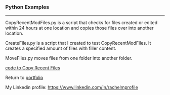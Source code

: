 ### Python Examples
***

CopyRecentModFiles.py is a script that checks for files created or edited within 24 hours at one location and copies those files over into another location.

CreateFiles.py is a script that I created to test CopyRecentModFiles. It creates a specified amount of files with filler content.

MoveFiles.py moves files from one folder into another folder.

[code to Copy Recent Files ](Python/CopyRecentModFiles.py)

Return to [portfolio](../../../)


My Linkedin profile: https://www.linkedin.com/in/rachelmprofile
